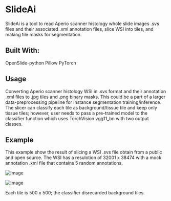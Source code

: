 # SlideAi

SlideAi is a tool to read Aperio scanner histology whole slide images .svs files and their associated .xml annotation files, slice WSI into tiles, and making tile masks for segmentation.

## Built With:
OpenSlide-python
Pillow
PyTorch

## Usage
Converting Aperio scanner histology WSI in .svs format and their annotation .xml files to .jpg tiles and .png binary masks. This could be a part of a larger data-preprocessing pipeline for instance segmentation training/inference. The slicer can classify each tile as background/tissue tile and keep only tissue tiles; however, user needs to pass a pre-trained model to the classifier function which uses TorchVision vgg11_bn with two output classes.

## Example
This example show the result of slicing a WSI .svs file obtain from a public and open source. The WSI has a resulotion of 32001 x 38474 with a mock annotation .xml file that contains 5 random annotations. 

![image](https://user-images.githubusercontent.com/54161236/129137381-3ad0e516-bb36-426f-a6d0-d8ca550170ba.png)

![image](https://user-images.githubusercontent.com/54161236/129137501-376deaa2-e208-4801-9632-9b5c63a87aa7.png)

Each tile is 500 x 500; the classifier disrecarded background tiles.

